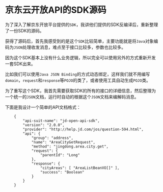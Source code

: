 # 京东云开放API的SDK源码

为了深入了解京东开放平台提供的`SDK`，我讲他们提供的SDK反编译后，重新整理了一份SDK的源码。

获得了源码后，首先我感受到的是这个`SDK`比较简单，主要功能就是将`Java`对象编码为`JSON`处理收发消息，难点至于接口比较多，参数也比较多。

因为这个SDK基本上没有什么业务逻辑，所以完全可以使用另外的方式重新开发一套SDK出来。

比如我们可以使用`Java JSON Binding`的方式动态绑定，这样我们就不用编写`domain`，`request`和`response`等`POJO`的类了，或者使用工具自动生成`POJO`类。

为了重写这个SDK，我首先需要获取SDK的所有的接口的详细信息，然后整理为一个统一的`JSON`文档，运行时自动的根据这个`JSON`文档来编解码消息。

下面是我设计一个简单的API文档格式：

```
    {
    	"api-suit-name": "jd-open-api-sdk",
    	"version": "2.0.0",
    	"provider": "http://help.jd.com/jos/question-594.html",
    	"api": {
    		"group": "address",
    		"name": "AreaCityGetRequest",
    		"method": "jingdong.area.city.get",
    		"request": {
    			"parentId": "Long"
    		},
    		"response": {
    			"cityAreas": [ "AreaListBeanVO[]" ],
    			"success": "Boolean"
    		}
    	}
    }
```